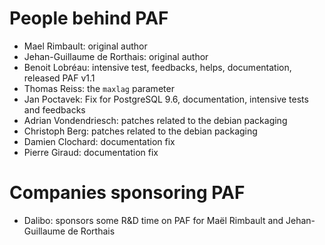 # People behind PAF

* Mael Rimbault: original author
* Jehan-Guillaume de Rorthais: original author
* Benoit Lobréau: intensive test, feedbacks, helps, documentation, released PAF v1.1
* Thomas Reiss: the `maxlag` parameter
* Jan Poctavek: Fix for PostgreSQL 9.6, documentation, intensive tests and feedbacks
* Adrian Vondendriesch: patches related to the debian packaging
* Christoph Berg: patches related to the debian packaging
* Damien Clochard: documentation fix
* Pierre Giraud: documentation fix

# Companies sponsoring PAF

* Dalibo: sponsors some R&D time on PAF for Maël Rimbault and Jehan-Guillaume de Rorthais
